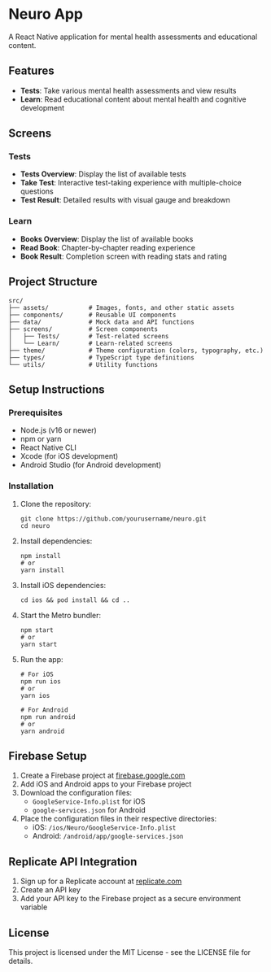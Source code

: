 # Neuro App

A React Native application for mental health assessments and educational content.

## Features

- **Tests**: Take various mental health assessments and view results
- **Learn**: Read educational content about mental health and cognitive development

## Screens

### Tests
- **Tests Overview**: Display the list of available tests
- **Take Test**: Interactive test-taking experience with multiple-choice questions
- **Test Result**: Detailed results with visual gauge and breakdown

### Learn
- **Books Overview**: Display the list of available books
- **Read Book**: Chapter-by-chapter reading experience
- **Book Result**: Completion screen with reading stats and rating

## Project Structure

```
src/
├── assets/           # Images, fonts, and other static assets
├── components/       # Reusable UI components
├── data/             # Mock data and API functions
├── screens/          # Screen components
│   ├── Tests/        # Test-related screens
│   └── Learn/        # Learn-related screens
├── theme/            # Theme configuration (colors, typography, etc.)
├── types/            # TypeScript type definitions
└── utils/            # Utility functions
```

## Setup Instructions

### Prerequisites

- Node.js (v16 or newer)
- npm or yarn
- React Native CLI
- Xcode (for iOS development)
- Android Studio (for Android development)

### Installation

1. Clone the repository:
   ```
   git clone https://github.com/yourusername/neuro.git
   cd neuro
   ```

2. Install dependencies:
   ```
   npm install
   # or
   yarn install
   ```

3. Install iOS dependencies:
   ```
   cd ios && pod install && cd ..
   ```

4. Start the Metro bundler:
   ```
   npm start
   # or
   yarn start
   ```

5. Run the app:
   ```
   # For iOS
   npm run ios
   # or
   yarn ios

   # For Android
   npm run android
   # or
   yarn android
   ```

## Firebase Setup

1. Create a Firebase project at [firebase.google.com](https://firebase.google.com)
2. Add iOS and Android apps to your Firebase project
3. Download the configuration files:
   - `GoogleService-Info.plist` for iOS
   - `google-services.json` for Android
4. Place the configuration files in their respective directories:
   - iOS: `/ios/Neuro/GoogleService-Info.plist`
   - Android: `/android/app/google-services.json`

## Replicate API Integration

1. Sign up for a Replicate account at [replicate.com](https://replicate.com)
2. Create an API key
3. Add your API key to the Firebase project as a secure environment variable

## License

This project is licensed under the MIT License - see the LICENSE file for details.

